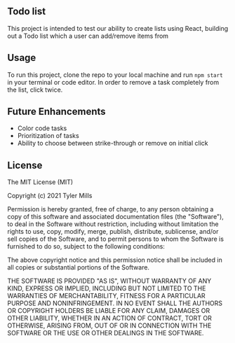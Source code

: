 ## Todo list
This project is intended to test our ability to create lists using React, building out a Todo list which a user can add/remove items from

## Usage
To run this project, clone the repo to your local machine and run `npm start` in your terminal or code editor.  In order to remove a task completely from the list, click twice.

## Future Enhancements
* Color code tasks
* Prioritization of tasks
* Ability to choose between strike-through or remove on initial click

## License
 
The MIT License (MIT)

Copyright (c) 2021 Tyler Mills

Permission is hereby granted, free of charge, to any person obtaining a copy of this software and associated documentation files (the "Software"), to deal in the Software without restriction, including without limitation the rights to use, copy, modify, merge, publish, distribute, sublicense, and/or sell copies of the Software, and to permit persons to whom the Software is furnished to do so, subject to the following conditions:

The above copyright notice and this permission notice shall be included in all copies or substantial portions of the Software.

THE SOFTWARE IS PROVIDED "AS IS", WITHOUT WARRANTY OF ANY KIND, EXPRESS OR IMPLIED, INCLUDING BUT NOT LIMITED TO THE WARRANTIES OF MERCHANTABILITY, FITNESS FOR A PARTICULAR PURPOSE AND NONINFRINGEMENT. IN NO EVENT SHALL THE AUTHORS OR COPYRIGHT HOLDERS BE LIABLE FOR ANY CLAIM, DAMAGES OR OTHER LIABILITY, WHETHER IN AN ACTION OF CONTRACT, TORT OR OTHERWISE, ARISING FROM, OUT OF OR IN CONNECTION WITH THE SOFTWARE OR THE USE OR OTHER DEALINGS IN THE SOFTWARE.